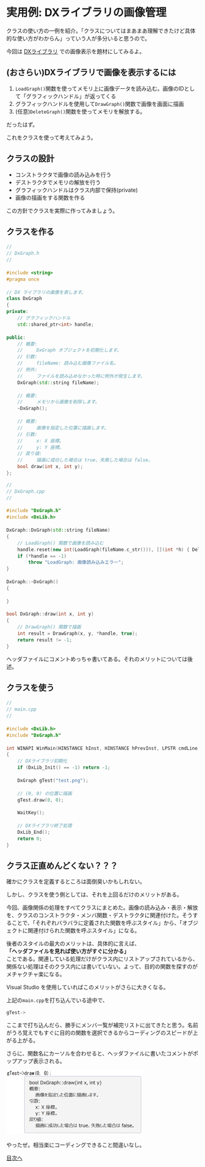 # 実用例: DXライブラリの画像管理
クラスの使い方の一例を紹介。「クラスについてはまあまあ理解できたけど具体的な使い方がわからん」っていう人が多分いると思うので。

今回は [DXライブラリ](http://homepage2.nifty.com/natupaji/DxLib/) での画像表示を題材にしてみるよ。

## (おさらい)DXライブラリで画像を表示するには
1. `LoadGraph()`関数を使ってメモリ上に画像データを読み込む。画像のIDとして「グラフィックハンドル」が返ってくる
2. グラフィックハンドルを使用して`DrawGraph()`関数で画像を画面に描画
3. (任意)`DeleteGraph()`関数を使ってメモリを解放する。

だったはず。

これをクラスを使って考えてみよう。

## クラスの設計
- コンストラクタで画像の読み込みを行う
- デストラクタでメモリの解放を行う
- グラフィックハンドルはクラス内部で保持(private)
- 画像の描画をする関数を作る

この方針でクラスを実際に作ってみましょう。

## クラスを作る

```cpp
//
// DxGraph.h
//

#include <string>
#pragma once

// DX ライブラリの画像を表します。
class DxGraph
{
private:
	// グラフィックハンドル
	std::shared_ptr<int> handle;

public:
	// 概要:
	//     DxGraph オブジェクトを初期化します。
	// 引数:
	//     fileName: 読み込む画像ファイル名。
	// 例外:
	//     ファイルを読み込めなかった時に例外が発生します。
	DxGraph(std::string fileName);

	// 概要:
	//     メモリから画像を削除します。
	~DxGraph();

	// 概要:
	//     画像を指定した位置に描画します。
	// 引数:
	//     x: X 座標。
	//     y: Y 座標。
	// 戻り値:
	//     描画に成功した場合は true、失敗した場合は false。
	bool draw(int x, int y);
};
```

```cpp
//
// DxGraph.cpp
//

#include "DxGraph.h"
#include <DxLib.h>

DxGraph::DxGraph(std::string fileName)
{
	// LoadGraph() 関数で画像を読み込む
	handle.reset(new int(LoadGraph(fileName.c_str())), [](int *h) { DeleteGraph(*h); });
	if (*handle == -1)
		throw "LoadGraph: 画像読み込みエラー";
}

DxGraph::~DxGraph()
{

}

bool DxGraph::draw(int x, int y)
{
	// DrawGraph() 関数で描画
	int result = DrawGraph(x, y, *handle, true);
	return result != -1;
}
```

ヘッダファイルにコメントめっちゃ書いてある。それのメリットについては後述。

## クラスを使う

```cpp
//
// main.cpp
//

#include <DxLib.h>
#include "DxGraph.h"

int WINAPI WinMain(HINSTANCE hInst, HINSTANCE hPrevInst, LPSTR cmdLine, int cmdShow)
{
	// DXライブラリ初期化
	if (DxLib_Init() == -1) return -1;

	DxGraph gTest("test.png");
	
	// (0, 0) の位置に描画
	gTest.draw(0, 0);

	WaitKey();

	// DXライブラリ終了処理
	DxLib_End();
	return 0;
}
```

## クラス正直めんどくない？？？
確かにクラスを定義するところは面倒臭いかもしれない。

しかし、クラスを使う側としては、それを上回るだけのメリットがある。

今回、画像関係の処理をすべてクラスにまとめた。画像の読み込み・表示・解放を、クラスのコンストラクタ・メンバ関数・デストラクタに関連付けた。そうすることで、「それぞれバラバラに定義された関数を呼ぶスタイル」から、「オブジェクトに関連付けられた関数を呼ぶスタイル」になる。

後者のスタイルの最大のメリットは、具体的に言えば、  
**「ヘッダファイルを見れば使い方がすぐに分かる」**  
ことである。関連している処理だけがクラス内にリストアップされているから、関係ない処理はそのクラス内には書いていない。よって、目的の関数を探すのがメチャクチャ楽になる。

Visual Studio を使用していればこのメリットがさらに大きくなる。

上記の`main.cpp`を打ち込んでいる途中で、

```cpp
gTest->
```

ここまで打ち込んだら、勝手にメンバ一覧が補完リストに出てきたと思う。名前がうろ覚えでもすぐに目的の関数を選択できるからコーディングのスピードが上がる上がる。

さらに、関数名にカーソルを合わせると、ヘッダファイルに書いたコメントがポップアップ表示される。

<img src="img/DxLibGraph_draw.png" width="356" height="168">

やったぜ。相当楽にコーディングできること間違いなし。

[目次へ](../../README.md)
